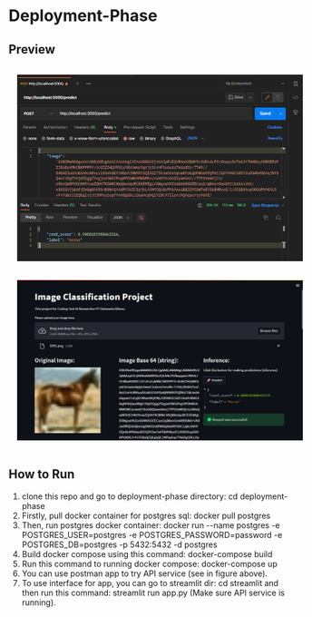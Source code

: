 # Deployment-Phase

## Preview
<p align="center">
   <img src="./docs/image_postman.png"  style="margin:15px">
   <img src="./docs/image_streamlit.png"  style="margin:15px">
</p>

## How to Run
1. clone this repo and go to deployment-phase directory: cd deployment-phase
2. Firstly, pull docker container for postgres sql: docker pull postgres
3. Then, run postgres docker container: docker run --name postgres -e POSTGRES_USER=postgres -e POSTGRES_PASSWORD=password -e POSTGRES_DB=postgres -p 5432:5432 -d postgres
4. Build docker compose using this command: docker-compose build
5. Run this command to running docker compose: docker-compose up
6. You can use postman app to try API service (see in figure above).
7. To use interface for app, you can go to streamlit dir: cd streamlit and then run this command: streamlit run app.py (Make sure API service is running).
